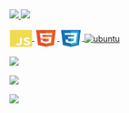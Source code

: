  <div>
  <a href="https://github.com/kabal1989">
  <img height="180em" src="https://github-readme-stats.vercel.app/api?username=kabal1989&show_icons=true&theme=synthwave&include_all_commits=true&count_private=true"/>
  <img height="180em" src="https://github-readme-stats.vercel.app/api/top-langs/?username=kabal1989&layout=compact&langs_count=6&theme=tokyonight"/>
</div>
<div style="display: inline_block"><br>
  <img align="center" alt="Js" height="30" width="40" src="https://raw.githubusercontent.com/devicons/devicon/master/icons/javascript/javascript-plain.svg">
  <img align="center" alt="HTML" height="30" width="40" src="https://raw.githubusercontent.com/devicons/devicon/master/icons/html5/html5-original.svg">
  <img align="center" alt="CSS" height="30" width="40" src="https://raw.githubusercontent.com/devicons/devicon/master/icons/css3/css3-original.svg">
  <img align="center" alt="ubuntu" height="30" width="40" src="https://cdn.jsdelivr.net/gh/devicons/devicon/icons/ubuntu/ubuntu-plain.svg" />

          
</div>
 
 <br>
 
<div> 
  <a href="https://www.youtube.com/channel/UCO5Tj8M_UUwQoI1x3B2z4pA" target="_blank"><img src="https://img.shields.io/badge/YouTube-FF0000?style=for-the-badge&logo=youtube&logoColor=white" target="_blank"></a>
 
 <a href="https://discord.gg/QJJvDND5" target="_blank"><img src="https://img.shields.io/badge/Discord-7289DA?style=for-the-badge&logo=discord&logoColor=white" target="_blank"></a> 
          
 <a href="https://www.linkedin.com/in/maur%C3%ADcio-buglia-9a6131b9?lipi=urn%3Ali%3Apage%3Ad_flagship3_profile_view_base_contact_details%3B9N1QzBJBTHi3XbLkNyAZuA%3D%3D" target="_blank">
  <img src="https://cdn.jsdelivr.net/gh/devicons/devicon/icons/linkedin/linkedin-original-wordmark.svg" /></a> 

</div>
